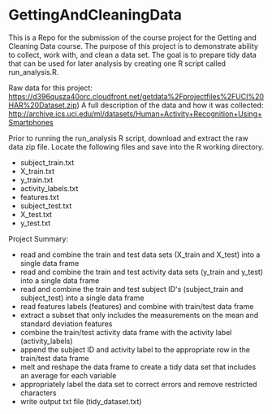 # GettingAndCleaningData
This is a Repo for the submission of the course project for the Getting and Cleaning Data course.  The purpose of this project is to demonstrate ability to collect, work with, and clean a data set. The goal is to prepare tidy data that can be used for later analysis by creating one R script called run_analysis.R.

Raw data for this project:
https://d396qusza40orc.cloudfront.net/getdata%2Fprojectfiles%2FUCI%20HAR%20Dataset.zip)
A full description of the data and how it was collected:     http://archive.ics.uci.edu/ml/datasets/Human+Activity+Recognition+Using+Smartphones 

Prior to running the run_analysis R script, download and extract the raw data zip file.  Locate the following files and save into the R working directory.

 - subject_train.txt
 - X_train.txt
 - y_train.txt
 - activity_labels.txt
 - features.txt
 - subject_test.txt
 - X_test.txt
 - y_test.txt

Project Summary:
 - read and combine the train and test data sets (X_train and X_test) into a single data frame
 - read and combine the train and test activity data sets (y_train and y_test) into a single data frame
 - read and combine the train and test subject ID's (subject_train and subject_test) into a single data frame
 - read features labels (features) and combine with train/test data frame
 - extract a subset that only includes the measurements on the mean and standard deviation features
 - combine the train/test activity data frame with the activity label (activity_labels)
 - append the subject ID and activity label to the appropriate row in the train/test data frame
 - melt and reshape the data frame to create a tidy data set that includes an average for each variable
 - appropriately label the data set to correct errors and remove restricted characters 
 - write output txt file (tidy_dataset.txt)


